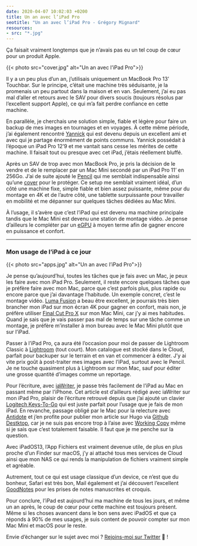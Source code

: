 ```yaml
---
date: 2020-04-07 10:02:03 +0200
title: Un an avec l’iPad Pro
seotitle: "Un an avec l’iPad Pro - Grégory Mignard"
resources:
- src: "*.jpg"
---
```


Ça faisait vraiment longtemps que je n’avais pas eu un tel coup de cœur pour un produit Apple.

{{< photo src="cover.jpg" alt="Un an avec l’iPad Pro">}}

Il y a un peu plus d’un an, j’utilisais uniquement un MacBook Pro 13’ Touchbar. Sur le principe, c’était une machine très séduisante, je la promenais un peu partout dans la maison et en van. Seulement, j’ai eu pas mal d’aller et retours avec le SAV pour divers soucis (toujours résolus par l’excellent support Apple), ce qui m’a fait perdre confiance en cette machine.

En parallèle, je cherchais une solution simple, fiable et légère pour faire un backup de mes images en tournages et en voyages. À cette même période, j’ai également rencontré [Yannick](https://vadrouilles.co) qui est devenu depuis un excellent ami et avec qui je partage énormément de points communs. Yannick possédait à l’époque un iPad Pro 12’9 et me vantait sans cesse les mérites de cette machine. Il faisait tout ou presque avec cet iPad, j’étais réellement bluffé.

Après un SAV de trop avec mon MacBook Pro, je pris la décision de le vendre et de le remplacer par un Mac Mini secondé par un iPad Pro 11’ en 256Go. J’ai de suite ajouté le [Pencil](https://amzn.to/3c1Ki0z) qui me semblait indispensable ainsi qu’une [cover](https://amzn.to/3bRfZtw) pour le protéger. Ce setup me semblait vraiment idéal, d’un côté une machine fixe, simple fiable et bien assez puissante, même pour du montage en 4K et de l’autre côté, une tablette surpuissante pour travailler en mobilité et me dépanner sur quelques tâches dédiées au Mac Mini.

À l’usage, il s’avère que c’est l’iPad qui est devenu ma machine principale tandis que le Mac Mini est devenu une station de montage vidéo. Je pense d’ailleurs le compléter par un [eGPU](https://amzn.to/2VevDbY) à moyen terme afin de gagner encore en puissance et confort.

***

### Mon usage de l’iPad à ce jour

{{< photo src="apps.jpg" alt="Un an avec l’iPad Pro">}}

Je pense qu’aujourd’hui, toutes les tâches que je fais avec un Mac, je peux les faire avec mon iPad Pro. Seulement, il reste encore quelques tâches que je préfère faire avec mon Mac, parce que c’est parfois plus, plus rapide ou encore parce que j’ai davantage l’habitude. Un exemple concret, c’est le montage vidéo. [Luma Fusion](https://luma-touch.com/lumafusion-for-ios-2/) a beau être excellent, je pourrais très bien brancher mon iPad sur mon écran 4K pour gagner en confort, mais non, je préfère utiliser [Final Cut Pro X](https://www.apple.com/fr/final-cut-pro/) sur mon Mac Mini, car j’y ai mes habitudes. Quand je sais que je vais passer pas mal de temps sur une tâche comme un montage, je préfère m’installer à mon bureau avec le Mac Mini plutôt que sur l’iPad.

Passer à l’iPad Pro, ça aura été l’occasion pour moi de passer de Lightroom Classic à [Lightroom](https://lightroom.adobe.com) (tout court). Mon catalogue est stocké dans le Cloud, parfait pour backuper sur le terrain et en van et commencer à éditer. J’y ai vite prix goût à post-traiter mes images avec l’iPad, surtout avec le Pencil. Je ne touche quasiment plus à Lightroom sur mon Mac, sauf pour éditer une grosse quantité d’images comme un reportage.

Pour l’écriture, avec [iaWriter](https://ia.net/writer), je passe très facilement de l’iPad au Mac en passant même par l’iPhone. Cet article est d’ailleurs rédigé avec iaWriter sur mon iPad Pro, plaisir de l’écriture retrouvé depuis que j’ai ajouté un clavier [Logitech Keys-To-Go](https://amzn.to/2RicaGa) qui est juste parfait pour l’usage que je fais de mon iPad. En revanche, passage obligé par le Mac pour la relecture avec [Antidote](https://www.antidote.info/fr) et j’en profite pour publier mon article sur Hugo via [Github Destktop](https://desktop.github.com), car je ne suis pas encore trop à l’aise avec [Working Copy](https://workingcopyapp.com) même si je sais que c’est totalement faisable. Il faut que je me penche sur la question.

Avec iPadOS13, l’App Fichiers est vraiment devenue utile, de plus en plus proche d’un Finder sur macOS, j’y ai attaché tous mes services de Cloud ainsi que mon NAS ce qui rends la manipulation de fichiers vraiment simple et agréable.

Autrement, tout ce qui est usage classique d’un device, ce n’est que du bonheur, Safari est très bon, Mail également et j’ai découvert l’excellent [GoodNotes](https://www.goodnotes.com) pour les prises de notes manuscrites et croquis.

Pour conclure, l’iPad est aujourd’hui ma machine de tous les jours, et même un an après, le coup de cœur pour cette machine est toujours présent. Même si les choses avancent dans le bon sens avec iPadOS et que ça réponds à 90% de mes usages, je suis content de pouvoir compter sur mon Mac Mini et macOS pour le reste.

Envie d’échanger sur le sujet avec moi ? [Rejoins-moi sur Twitter](http://twitter.com/gregmignard) 🐥 !
